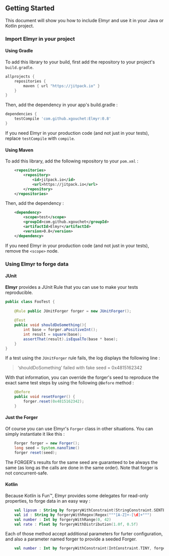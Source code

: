 ## Getting Started

This document will show you how to include Elmyr and use it in your Java or Kotlin project. 

### Import Elmyr in your project

#### Using Gradle

To add this library to your build, first add the repository to your project's `build.gradle`. 

```groovy
allprojects {
    repositories {
        maven { url "https://jitpack.io" }
    }
}
```

Then, add the dependency in your app's build.gradle :

```groovy
dependencies {
    testCompile 'com.github.xgouchet:Elmyr:0.8'
}
```

If you need Elmyr in your production code (and not just in your tests), replace `testCompile` with `compile`.

#### Using Maven

To add this library, add the following repository to your `pom.xml` :

```xml
    <repositories>
		<repository>
		    <id>jitpack.io</id>
		    <url>https://jitpack.io</url>
		</repository>
	</repositories>
```

Then, add the dependency : 

```xml
	<dependency>
	    <scope>test</scope>
	    <groupId>com.github.xgouchet</groupId>
	    <artifactId>Elmyr</artifactId>
	    <version>0.8</version>
	</dependency>
```

If you need Elmyr in your production code (and not just in your tests), remove the `<scope>` node.

### Using Elmyr to forge data

#### JUnit

**Elmyr** provides a JUnit Rule that you can use to make your tests reproducible. 

```java
public class FooTest {
    
    @Rule public JUnitForger forger = new JUnitForger();
    
    @Test
    public void shouldDoSomething(){
        int base = forger.aPositiveInt();
        int result = square(base);
        assertThat(result).isEqualTo(base * base);
    }
}
```

If a test using the `JUnitForger` rule fails, the log displays the following line : 

> ‘shouldDoSomething’ failed with fake seed = 0x4815162342

With that information, you can override the forger's seed to reproduce the exact same test steps by using the following 
`@Before` method : 

```java
    @Before
    public void resetForger() {
        forger.reset(0x4815162342);
    }
```

#### Just the Forger

Of course you can use Elmyr's `Forger` class in other situations. You can simply instantiate it like this : 

```java
    Forger forger = new Forger();
    long seed = System.nanoTime()
    forger reset(seed);
```

The FORGER's results for the same seed are guaranteed to be always the same (as long as the calls are done in the same order). Note that forger is not concurrent-safe.

#### Kotlin

Because Kotlin is Fun™, Elmyr provides some delegates for read-only properties, to forge data in an easy way : 

```kotlin
    val lipsum : String by forgeryWithConstraint(StringConstraint.SENTENCE)
    val id : String by forgeryWithRegex(Regex("""[A-Z]+-[\d]+""")
    val number : Int by forgeryWithRange(0, 42)
    val rate : Float by forgeryWithDistribution(1.0f, 0.5f)
```

Each of those method accept additional parameters for furter configuration, and also a parameter named forger to provide a seeded Forger. 

```kotlin
    val number : Int by forgeryWithConstraint(IntConstraint.TINY, forger = myForger)
```






